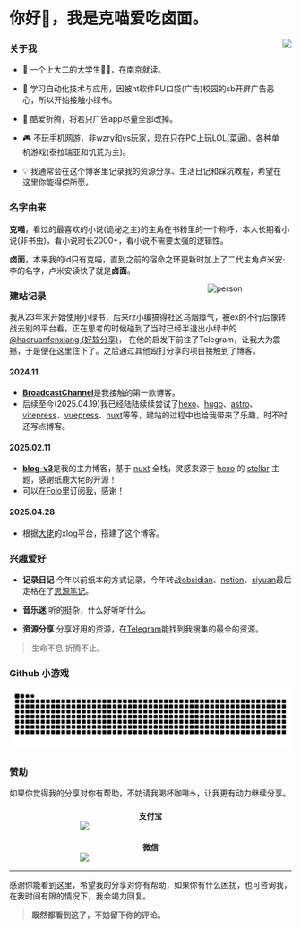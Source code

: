 # 你好👋，我是克喵爱吃卤面。

<a href="https://blog-v3.kemeow.top/"><img src="https://media.giphy.com/media/SWoSkN6DxTszqIKEqv/giphy.gif" align="right" height="275" /></a>
</p>

### 关于我

- 🧑 一个上大二的大学生🐂🐴，在南京就读。

- 🐛 学习自动化技术与应用，因被nt软件PU口袋(广告)校园的sb开屏广告恶心，所以开始接触小绿书。

- 🤯 酷爱折腾，将若只广告app尽量全部改掉。

- 🎮 不玩手机网游，非wzry和ys玩家，现在只在PC上玩LOL(菜逼)、各种单机游戏(泰拉瑞亚和饥荒为主)。

- 💡 我通常会在这个博客里记录我的资源分享、生活日记和踩坑教程，希望在这里你能得偿所愿。

### 名字由来

**克喵**，看过的最喜欢的小说(诡秘之主)的主角在书粉里的一个称呼，本人长期看小说(非书虫)，看小说时长2000+，看小说不需要太强的逻辑性。

**卤面**，本来我的id只有克喵，直到之前的宿命之环更新时加上了二代主角卢米安·李的名字，卢米安读快了就是**卤面**。

<img align='right' src="https://s2.loli.net/2025/04/21/OMNycVpidhQt92r.png" width="150" alt="person">

### 建站记录

我从23年末开始使用小绿书，后来rz小编搞得社区乌烟瘴气，被ex的不行后像转战去别的平台看，正在思考的时候碰到了当时已经半退出小绿书的[@haoruanfenxiang (好软分享)](https://t.me/haoruanfenxiang)，
在他的启发下前往了Telegram，让我大为震撼，于是便在这里住下了。之后通过其他殴打分享的项目接触到了博客。

#### 2024.11
- [**BroadcastChannel**](https://github.com/ccbikai/BroadcastChannel)是我接触的第一款博客。
- 后续至今(2025.04.19)我已经陆陆续续尝试了[hexo](https://hexo.io/zh-cn/)、[hugo](https://gohugo.io/)、[astro](https://astro.build/)、[vitepress](https://vitepress.dev/)、[vuepress](https://vuepress.vuejs.org/)、[nuxt](https://nuxt.com/)等等，建站的过程中也给我带来了乐趣，时不时还写点博客。

#### 2025.02.11
- [**blog-v3**](https://github.com/L33Z22L11/blog-v3)是我的主力博客，基于 [nuxt](https://nuxt.com/) 全栈，灵感来源于 [hexo](https://hexo.io/zh-cn/) 的 [stellar](https://github.com/xaoxuu/hexo-theme-stellar) 主题，感谢纸鹿大佬的开源！
- 可以在[Folo](https://app.follow.is/timeline/view-0/all/pending)里订阅[我](https://app.follow.is/share/feeds/135622467121437696)，感谢！

#### 2025.04.28
- 根据[大佬](https://github.com/DIYgod)的xlog平台，搭建了这个博客。

### 兴趣爱好

- **记录日记** 今年以前纸本的方式记录，今年转战[obsidian](https://obsidian.md/)、[notion](https://www.notion.com/)、[siyuan](https://b3log.org/siyuan/?lang=cn)最后定格在了[思源笔记](https://b3log.org/siyuan/?lang=cn)。

- **音乐迷** 听的挺杂，什么好听听什么。

- **资源分享** 分享好用的资源，在[Telegram](https://t.me/kemiaofx_me)能找到我搜集的最全的资源。

> 生命不息,折腾不止。

### Github 小游戏

<picture>
  <source media="(prefers-color-scheme: dark)" srcset="https://raw.githubusercontent.com/liuchenyang0703/liuchenyang0703/output/github-contribution-grid-snake-dark.svg">
  <source media="(prefers-color-scheme: light)" srcset="https://raw.githubusercontent.com/liuchenyang0703/liuchenyang0703/output/github-contribution-grid-snake.svg">
  <img alt="github contribution grid snake animation" src="https://raw.githubusercontent.com/liuchenyang0703/liuchenyang0703/output/github-contribution-grid-snake.svg">
</picture>

### 赞助

如果你觉得我的分享对你有帮助，不妨请我喝杯咖啡☕️，让我更有动力继续分享。

<div style="display: flex; flex-direction: column; gap: 20px; margin: 1rem 0; align-items: center;">
  <div style="text-align: center; width: 100%;">
    <strong>支付宝</strong><br>
    <img src="https://s2.loli.net/2025/04/13/HYrnNFOKDZPSv4p.jpg" style="width: 50%; min-width: 200px; display: block; margin: 0 auto;">
  </div>
  <div style="text-align: center; width: 100%;">
    <strong>微信</strong><br>
    <img src="https://s2.loli.net/2025/04/13/HQ4lbFfJkpU2R9V.jpg" style="width: 50%; min-width: 200px; display: block; margin: 0 auto;">
  </div>
</div>

---

感谢你能看到这里，希望我的分享对你有帮助，如果你有什么困扰，也可咨询我，在我时间有限的情况下，我会竭力回复。

> **既然都看到这了，不妨留下你的评论。**